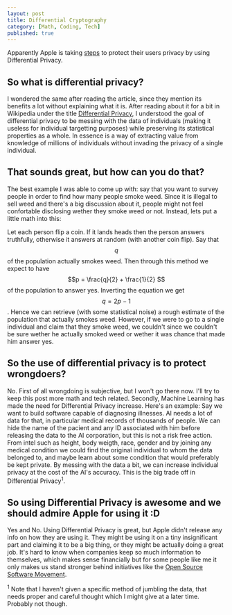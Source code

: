 ```yaml
---
layout: post
title: Differential Cryptography
category: [Math, Coding, Tech]
published: true
---
```


Apparently Apple is taking [steps](https://www.wired.com/2016/06/apples-differential-privacy-collecting-data/) to protect their users privacy by using Differential Privacy.

## So what is differential privacy?

I wondered the same after reading the article, since they mention its benefits a lot without explaining what it is. After reading about it for a bit in Wikipedia under the title [Differential Privacy](https://en.wikipedia.org/wiki/Differential_privacy), I understood the goal of differential privacy to be messing with the data of individuals (making it useless for individual targetting purposes) while preserving its statistical properties as a whole. In essence is a way of extracting value from knowledge of millions of individuals without invading the privacy of a single individual.

<!--excerpt ends here-->

## That sounds great, but how can you do that?

The best example I was able to come up with: say that you want to survey people in order to find how many people smoke weed. Since it is illegal to sell weed and there's a big discussion about it, people might not feel confortable disclosing wether they smoke weed or not. Instead, lets put a little math into this:

Let each person flip a coin. If it lands heads then the person answers truthfully, otherwise it answers at random (with another coin flip). Say that $$q$$ of the population actually smokes weed. Then through this method we expect to have $$p = \frac{q}{2} + \frac{1}{2} $$ of the population to answer yes. Inverting the equation we get $$ q =2p-1 $$. Hence we can retrieve (with some statistical noise) a rough estimate of the population that actually smokes weed. However, if we were to go to a single individual and claim that they smoke weed, we couldn't since we couldn't be sure wether he actually smoked weed or wether it was chance that made him answer yes.

## So the use of differential privacy is to protect wrongdoers?

No. First of all wrongdoing is subjective, but I won't go there now. I'll try to keep this post more math and tech related. Secondly, Machine Learning has made the need for Differential Privacy increase. Here's an example: Say we want to build software capable of diagnosing illnesses. AI needs a lot of data for that, in particular medical records of thousands of people. We can hide the name of the pacient and any ID associated with him before releasing the data to the AI corporation, but this is not a risk free action. From intel such as height, body weigth, race, gender and by joining any medical condition we could find the original individual to whom the data belonged to, and maybe learn about some condition that would preferably be kept private.
By messing with the data a bit, we can increase individual privacy at the cost of the AI's accuracy. This is the big trade off in Differential Privacy<sup>1</sup>.

## So using Differential Privacy is awesome and we should admire Apple for using it :D

Yes and No. Using Differential Privacy is great, but Apple didn't release any info on how they are using it. They might be using it on a tiny insignificant part and claiming it to be a big thing, or they might be actually doing a great job. It's hard to know when companies keep so much information to themselves, which makes sense financially but for some people like me it only makes us stand stronger behind initiatives like the [Open Source Software Movement](https://en.wikipedia.org/wiki/Open-source_software_movement#Legal_issues).

<sup>1</sup> Note that I haven't given a specific method of jumbling the data, that needs proper and careful thought which I might give at a later time. Probably not though.